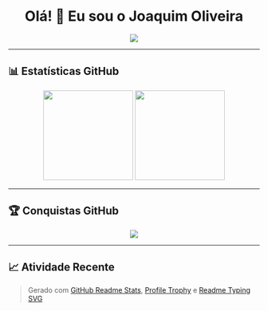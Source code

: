 <h1 align="center">Olá! 👋 Eu sou o Joaquim Oliveira </h1>

<p align="center">
  <img src="https://readme-typing-svg.herokuapp.com?center=true&vCenter=true&lines=Desenvolvedor+Full+Stack;Apaixonado+por+tecnologia;Sempre+aprendendo+📚" />
</p>

---

## 📊 Estatísticas GitHub

<p align="center">
  <img height="180em" src="https://github-readme-stats.vercel.app/api?username=SEU_USUARIO&show_icons=true&theme=dracula&include_all_commits=true&count_private=true"/>
  <img height="180em" src="https://github-readme-stats.vercel.app/api/top-langs/?username=SEU_USUARIO&layout=compact&langs_count=8&theme=dracula"/>
</p>

---

## 🏆 Conquistas GitHub

<p align="center">
  <img src="https://github-profile-trophy.vercel.app/?username=SEU_USUARIO&theme=dracula&column=4"/>
</p>

---

## 📈 Atividade Recente


> Gerado com [GitHub Readme Stats](https://github.com/anuraghazra/github-readme-stats), [Profile Trophy](https://github.com/ryo-ma/github-profile-trophy) e [Readme Typing SVG](https://github.com/DenverCoder1/readme-typing-svg)

